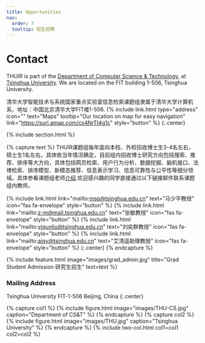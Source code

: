 ```yaml
---
title: Opportunities
nav:
  order: 7
  tooltip: 招生招聘
---
```


# <i class="fas fa-envelope"></i>Contact

THUIR is part of the [Department of Computer Science & Technology](https://www.cs.tsinghua.edu.cn/csen/), at [Tsinghua University](https://www.tsinghua.edu.cn/en/).
We are located on the FIT building 1-506, Tsinghua University.

清华大学智能技术与系统国家重点实验室信息检索课题组隶属于清华大学计算机系，地址：中国北京清华大学FIT楼1-506.
{%
  include link.html
  type="address"
  icon=""
  text="Maps"
  tooltip="Our location on map for easy navigation"
  link="https://surl.amap.com/cx4NrTI4g1c"
  style="button"
%}
{:.center}

{% include section.html %}

{% capture text %}
THUIR课题组每年面向本校、外校招收博士生3-4名左右，硕士生1名左右，具体依当年情况确定。目前组内招收博士研究方向包括搜索、推荐、排序等大方向，具体包括网页检索、用户行为分析、数据挖掘、脑机接口、法律检索、排序模型、新模态推荐、信息表示学习、信息可靠性与公平性等细分领域。具体参看课题组老师[介绍](../people/).欢迎感兴趣的同学直接通过以下链接邮件联系课题组内教师。

{%
  include link.html
  link="mailto:msp@tsinghua.edu.cn"
  text="马少平教授"
  icon="fas fa-envelope"
  style="button"
%}
{%
  include link.html
  link="mailto:z-m@mail.tsinghua.edu.cn"
  text="张敏教授"
  icon="fas fa-envelope"
  style="button"
%}
{%
  include link.html
  link="mailto:yiqunliu@tsinghua.edu.cn"
  text="刘奕群教授"
  icon="fas fa-envelope"
  style="button"
%}
{%
  include link.html
  link="mailto:aiqy@tsinghua.edu.cn"
  text="艾清遥助理教授"
  icon="fas fa-envelope"
  style="button"
%}
{:.center}
{% endcapture %}

{%
  include feature.html
  image="images/grad_admin.jpg"
  title="Grad Student Admission 研究生招生"
  text=text
%}

### <i class="fas fa-mail-bulk"></i>Mailing Address

Tsinghua University FIT-1-506
Beijing, China
{:.center}

{% capture col1 %}
{%
  include figure.html
  image="images/THU-CS.jpg"
  caption="Department of CS&T"
%}
{% endcapture %}
{% capture col2 %}
{%
  include figure.html
  image="images/THU.jpg"
  caption="Tsinghua University"
%}
{% endcapture %}
{% include two-col.html col1=col1 col2=col2 %}
